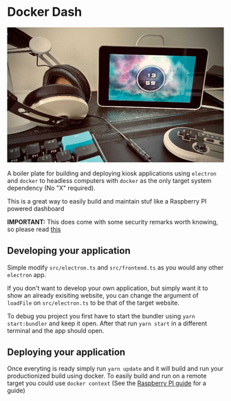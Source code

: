 # Docker Dash

![Clock](docs/assets/clock-round.jpg)

A boiler plate for building and deploying kiosk applications using `electron` and `docker` to headless computers with `docker` as the only target system dependency (No "X" required).

This is a great way to easily build and maintain stuf like a Raspberry PI powered dashboard

**IMPORTANT:** This does come with some security remarks worth knowing, so please read [this](docs/security.md)

## Developing your application

Simple modify `src/electron.ts` and `src/frontend.ts` as you would any other `electron` app.

If you don't want to develop your own application, but simply want it to show an already exisiting website, you can change the argument of `loadFile` on `src/electron.ts` to be that of the target website.

To debug you project you first have to start the bundler using `yarn start:bundler` and keep it open. After that run `yarn start` in a different terminal and the app should open.

## Deploying your application

Once everyting is ready simply run `yarn update` and it will build and run your productionized build using docker.
To easily build and run on a remote target you could use `docker context` (See the [Raspberry PI guide](docs/raspberry.md) for a guide)
